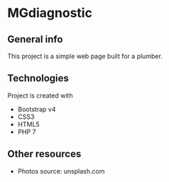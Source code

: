 # MGdiagnostic

## General info
This project is a simple web page built for a plumber.

## Technologies
Project is created with 
* Bootstrap v4
* CSS3
* HTML5
* PHP 7

## Other resources
* Photos source: unsplash.com

